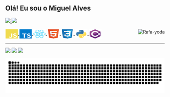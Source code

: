 ## Olá! Eu sou o Miguel Alves 

<div>
    <a href="https://github.com/Miguel-acb9">
    <img height="180em" src="https://github-readme-stats.vercel.app/api?username=Miguel-acb9&show_icons=true&theme=light&include_all_commits=true&count_private=true"/>
    <img height="180em" src="https://github-readme-stats.vercel.app/api/top-langs/?username=Miguel-acb9&layout=compact&langs_count=7&theme=light"/>
</div>


<div style="display: inline_block"><br>
    <img align="center" alt="Rafa-Js" height="30" width="40" src="https://raw.githubusercontent.com/devicons/devicon/master/icons/javascript/javascript-plain.svg">
    <img align="center" alt="Rafa-Ts" height="30" width="40" src="https://raw.githubusercontent.com/devicons/devicon/master/icons/typescript/typescript-plain.svg">
    <img align="center" alt="Rafa-React" height="30" width="40" src="https://raw.githubusercontent.com/devicons/devicon/master/icons/react/react-original.svg">
    <img align="center" alt="Rafa-HTML" height="30" width="40" src="https://raw.githubusercontent.com/devicons/devicon/master/icons/html5/html5-original.svg">
    <img align="center" alt="Rafa-CSS" height="30" width="40" src="https://raw.githubusercontent.com/devicons/devicon/master/icons/css3/css3-original.svg">
    <img align="center" alt="Rafa-Python" height="30" width="40" src="https://raw.githubusercontent.com/devicons/devicon/master/icons/python/python-original.svg">
    <img align="center" alt="Rafa-Csharp" height="30" width="40" src="https://raw.githubusercontent.com/devicons/devicon/master/icons/csharp/csharp-original.svg">
    <img align="right" alt="Rafa-yoda" src="https://media0.giphy.com/media/hENDkVRxKsctCpuAun/giphy.gif?cid=ecf05e478072bj3jb3pqbnnoenmgcxdcnrpov94o5kpg46it&rid=giphy.gif&ct=g">
</div>
  
___
 
<div>
    <a href="https://instagram.com/miguel_acb9" target="_blank"><img src="https://img.shields.io/badge/-Instagram-%23E4405F?style=for-the-badge&logo=instagram&logoColor=white" target="_blank"></a>
    <a href="mailto:contatorafaballerini@gmail.com"><img src="https://img.shields.io/badge/-Gmail-%23333?style=for-the-badge&logo=gmail&logoColor=white" target="_blank"></a>
    <a href="https://www.linkedin.com/in/rafaella-ballerini-45875016a" target="_blank"><img src="https://img.shields.io/badge/-LinkedIn-%230077B5?style=for-the-badge&logo=linkedin&logoColor=white" target="_blank"></a> 
 
![Snake animation](https://github.com/Miguel-acb9/Miguel-acb9/blob/output/github-contribution-grid-snake.svg)
 
</div>

